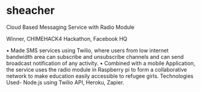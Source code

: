 # sheacher
Cloud Based Messaging Service with Radio Module 

Winner, CHIMEHACK4 Hackathon, Facebook HQ

• Made SMS services using Twilio, where users from low internet bandwidth area can subscribe and unsubscribe channels and can send broadcast notification of any activity.
• Combined with a mobile Application, the service uses the radio module in Raspberry pi to form a collaborative network to make education easily accessible to refugee girls.
Technologies Used- Node.js using Twilio API, Heroku, Zapier.

